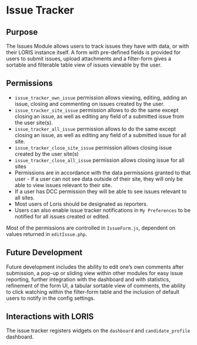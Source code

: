 # Issue Tracker

## Purpose
The Issues Module allows users to track issues they have with data, or with their LORIS instance itself. A form with pre-defined fields is provided for users to submit issues, upload attachments and a filter-form gives a sortable and filterable table view of issues viewable by the user.

## Permissions
- `issue_tracker_own_issue` permission allows viewing, editing, adding an issue, closing and commenting on issues created by the user.
- `issue_tracker_site_issue` permission allows to do the same except closing an issue, as well as editing any field of a submitted issue from the user site(s).
- `issue_tracker_all_issue` permission allows to do the same except closing an issue, as well as editing any field of a submitted issue for all site.
- `issue_tracker_close_site_issue` permission allows closing issue created by the user site(s)
- `issue_tracker_close_all_issue` permission allows closing issue for all sites
- Permissions are in accordance with the data permissions granted to that user - if a user can not see data outside of their site, they will only be able to view issues relevant to their site.
- If a user has DCC permission they will be able to see issues relevant to all sites.
- Most users of Loris should be designated as reporters.
- Users can also enable issue tracker notifications in `My Preferences` to 	be notified for all issues created or edited.

Most of the permissions are controlled in `IssueForm.js`, dependent on values returned in `editIssue.php`.

## Future Development
Future development includes the ability to edit one’s own comments after submission, a pop-up or sliding view within other modules for easy issue reporting, further integration with the dashboard and with statistics, refinement of the form UI, a tabular sortable view of comments, the ability to click watching within the filter-form table and the inclusion of default users to notify in the config settings.

## Interactions with LORIS

The issue tracker registers widgets on the `dashboard` and `candidate_profile` dashboard.
